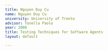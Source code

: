```yaml
---
title: Nguyen Duy Cu
name: Nguyen Duy Cu
university: University of Trento
advisor: Tonella Paolo
year: 2008
title: Testing Techniques for Software Agents
layout: default

---
```

